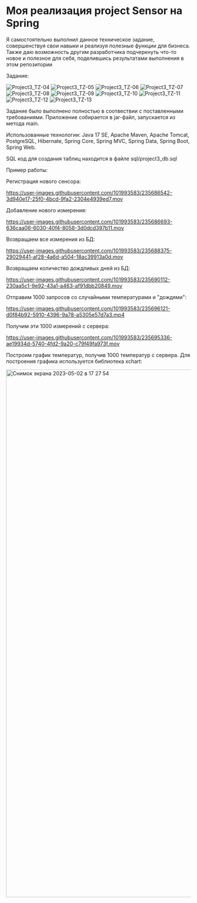 # Моя реализация project Sensor на Spring
Я самостоятельно выполнил данное техническое задание, совершенствуя свои навыки и реализуя полезные функции для бизнеса. Также даю возможность другим разработчика подчеркнуть что-то новое и полезное для себя, поделившись результатами выполнения в этом репозитории

Задание:

![Project3_TZ-04](https://user-images.githubusercontent.com/101993583/235676159-a619e161-bc07-485f-b095-22cf42138c16.png)
![Project3_TZ-05](https://user-images.githubusercontent.com/101993583/235676178-b186b8e4-c0e2-43d1-a2ab-621f8a3f31da.png)
![Project3_TZ-06](https://user-images.githubusercontent.com/101993583/235676208-60657452-568e-464c-b211-70ea174c987a.png)
![Project3_TZ-07](https://user-images.githubusercontent.com/101993583/235676235-83e326cd-f1a9-4ab9-88b6-6299144d2653.png)
![Project3_TZ-08](https://user-images.githubusercontent.com/101993583/235676258-db027a3e-c084-4593-bfac-a7457ccdfdc5.png)
![Project3_TZ-09](https://user-images.githubusercontent.com/101993583/235676273-a0e6a213-92db-484f-9f3d-8c645248bd27.png)
![Project3_TZ-10](https://user-images.githubusercontent.com/101993583/235676377-0517aa58-28ce-4e7e-b9ef-7044bf4a6074.png)
![Project3_TZ-11](https://user-images.githubusercontent.com/101993583/235682466-f78efd55-f0f0-4f79-ad53-87fbe3de898d.png)
![Project3_TZ-12](https://user-images.githubusercontent.com/101993583/235682476-e0ff02eb-3fbd-41ab-93a5-a730292d06d0.png)
![Project3_TZ-13](https://user-images.githubusercontent.com/101993583/235682477-3721fcfe-bd32-4535-8f6e-55f93e6233b4.png)

Задание было выполнено полностью в соотвествии с поставленными требованиями. Приложение собирается в jar-файл, запускается из метода main.

Использованные технологии: Java 17 SE, Apache Maven, Apache Tomcat, PostgreSQL, Hibernate, Spring Core, Spring MVC, Spring Data, Spring Boot, Spring Web.

SQL код для создания таблиц находится в файле sql/project3_db.sql

Пример работы:

Регистрация нового сенсора:

https://user-images.githubusercontent.com/101993583/235686542-3d940e17-25f0-4bcd-9fa2-2304e4939ed7.mov

Добавление нового измерения:

https://user-images.githubusercontent.com/101993583/235686693-636caa06-6030-40f4-8058-3d0dcd397b11.mov

Возвращаем все измерения из БД:

https://user-images.githubusercontent.com/101993583/235688375-29029441-af28-4a6d-a504-18ac39913a0d.mov

Возвращаем количество дождливых дней из БД:

https://user-images.githubusercontent.com/101993583/235690112-230aa5c1-9e92-43a1-a463-af91dbb20849.mov

Отправим 1000 запросов со случайными температурами и "дождями":

https://user-images.githubusercontent.com/101993583/235696121-d0f84b92-5910-4396-9a78-a5305e57d7a3.mp4

Получим эти 1000 измерений с сервера:

https://user-images.githubusercontent.com/101993583/235695336-ae19934d-5740-4fd2-9a20-c79f49fa973f.mov

Построим график температур, получив 1000 температур с сервера. Для построения графика используется библиотека xchart:

<img width="1440" alt="Снимок экрана 2023-05-02 в 17 27 54" src="https://user-images.githubusercontent.com/101993583/235696853-58917de8-48a7-4baa-8eb6-1ebbfaa4d417.png">





